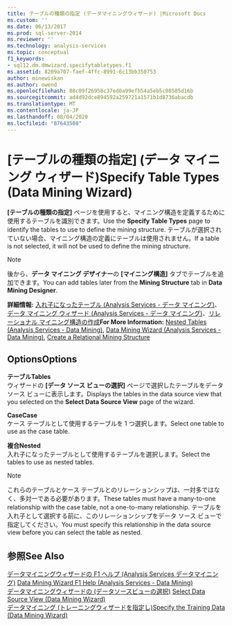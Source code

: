 ```yaml
---
title: テーブルの種類の指定 (データマイニングウィザード) |Microsoft Docs
ms.custom: ''
ms.date: 06/13/2017
ms.prod: sql-server-2014
ms.reviewer: ''
ms.technology: analysis-services
ms.topic: conceptual
f1_keywords:
- sql12.dm.dmwizard.specifytabletypes.f1
ms.assetid: 8209a707-faef-4ffc-8991-6c13bb350753
author: minewiskan
ms.author: owend
ms.openlocfilehash: 88c09f26958c37ed0a99efb54a5eb5c08505d16b
ms.sourcegitcommit: ad4d92dce894592a259721a1571b1d8736abacdb
ms.translationtype: MT
ms.contentlocale: ja-JP
ms.lasthandoff: 08/04/2020
ms.locfileid: "87643508"
---
```

# <a name="specify-table-types-data-mining-wizard"></a><span data-ttu-id="0f310-102">[テーブルの種類の指定] (データ マイニング ウィザード)</span><span class="sxs-lookup"><span data-stu-id="0f310-102">Specify Table Types (Data Mining Wizard)</span></span>
  <span data-ttu-id="0f310-103">**[テーブルの種類の指定]** ページを使用すると、マイニング構造を定義するために使用するテーブルを識別できます。</span><span class="sxs-lookup"><span data-stu-id="0f310-103">Use the **Specify Table Types** page to identify the tables to use to define the mining structure.</span></span> <span data-ttu-id="0f310-104">テーブルが選択されていない場合、マイニング構造の定義にテーブルは使用されません。</span><span class="sxs-lookup"><span data-stu-id="0f310-104">If a table is not selected, it will not be used to define the mining structure.</span></span>  
  
> [!NOTE]  
>  <span data-ttu-id="0f310-105">後から、**データ マイニング デザイナー**の **[マイニング構造]** タブでテーブルを追加できます。</span><span class="sxs-lookup"><span data-stu-id="0f310-105">You can add tables later from the **Mining Structure** tab in **Data Mining Designer**.</span></span>  
  
 <span data-ttu-id="0f310-106">**詳細情報:** [入れ子になったテーブル &#40;Analysis Services - データ マイニング&#41;](data-mining/nested-tables-analysis-services-data-mining.md)、[データ マイニング ウィザード &#40;Analysis Services - データ マイニング&#41;](data-mining/data-mining-wizard-analysis-services-data-mining.md)、[リレーショナル マイニング構造の作成](data-mining/create-a-relational-mining-structure.md)</span><span class="sxs-lookup"><span data-stu-id="0f310-106">**For More Information:** [Nested Tables &#40;Analysis Services - Data Mining&#41;](data-mining/nested-tables-analysis-services-data-mining.md), [Data Mining Wizard &#40;Analysis Services - Data Mining&#41;](data-mining/data-mining-wizard-analysis-services-data-mining.md), [Create a Relational Mining Structure](data-mining/create-a-relational-mining-structure.md)</span></span>  
  
## <a name="options"></a><span data-ttu-id="0f310-107">Options</span><span class="sxs-lookup"><span data-stu-id="0f310-107">Options</span></span>  
 <span data-ttu-id="0f310-108">**テーブル**</span><span class="sxs-lookup"><span data-stu-id="0f310-108">**Tables**</span></span>  
 <span data-ttu-id="0f310-109">ウィザードの **[データ ソース ビューの選択]** ページで選択したテーブルをデータ ソース ビューに表示します。</span><span class="sxs-lookup"><span data-stu-id="0f310-109">Displays the tables in the data source view that you selected on the **Select Data Source View** page of the wizard.</span></span>  
  
 <span data-ttu-id="0f310-110">**Case**</span><span class="sxs-lookup"><span data-stu-id="0f310-110">**Case**</span></span>  
 <span data-ttu-id="0f310-111">ケース テーブルとして使用するテーブルを 1 つ選択します。</span><span class="sxs-lookup"><span data-stu-id="0f310-111">Select one table to use as the case table.</span></span>  
  
 <span data-ttu-id="0f310-112">**複合**</span><span class="sxs-lookup"><span data-stu-id="0f310-112">**Nested**</span></span>  
 <span data-ttu-id="0f310-113">入れ子になったテーブルとして使用するテーブルを選択します。</span><span class="sxs-lookup"><span data-stu-id="0f310-113">Select the tables to use as nested tables.</span></span>  
  
> [!NOTE]  
>  <span data-ttu-id="0f310-114">これらのテーブルとケース テーブルとのリレーションシップは、一対多ではなく、多対一である必要があります。</span><span class="sxs-lookup"><span data-stu-id="0f310-114">These tables must have a many-to-one relationship with the case table, not a one-to-many relationship.</span></span> <span data-ttu-id="0f310-115">テーブルを入れ子として選択する前に、このリレーションシップをデータ ソース ビューで指定してください。</span><span class="sxs-lookup"><span data-stu-id="0f310-115">You must specify this relationship in the data source view before you can select the table as nested.</span></span>  
  
## <a name="see-also"></a><span data-ttu-id="0f310-116">参照</span><span class="sxs-lookup"><span data-stu-id="0f310-116">See Also</span></span>  
 <span data-ttu-id="0f310-117">[データマイニングウィザードの F1 ヘルプ &#40;Analysis Services データマイニング&#41;](data-mining-wizard-f1-help-analysis-services-data-mining.md) </span><span class="sxs-lookup"><span data-stu-id="0f310-117">[Data Mining Wizard F1 Help &#40;Analysis Services - Data Mining&#41;](data-mining-wizard-f1-help-analysis-services-data-mining.md) </span></span>  
 <span data-ttu-id="0f310-118">[データマイニングウィザードの &#40;データソースビューの選択&#41;](select-data-source-view-data-mining-wizard.md) </span><span class="sxs-lookup"><span data-stu-id="0f310-118">[Select Data Source View &#40;Data Mining Wizard&#41;](select-data-source-view-data-mining-wizard.md) </span></span>  
 [<span data-ttu-id="0f310-119">データマイニング &#40;トレーニングウィザードを指定し&#41;</span><span class="sxs-lookup"><span data-stu-id="0f310-119">Specify the Training Data &#40;Data Mining Wizard&#41;</span></span>](specify-the-training-data-data-mining-wizard.md)  
  
  
